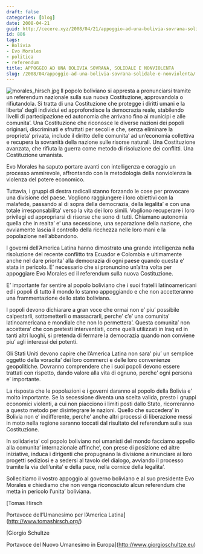 ```yaml
---
draft: false
categories: [blog]
date: 2008-04-21
guid: http://cecere.xyz/2008/04/21/appoggio-ad-una-bolivia-sovrana-solidale-e-nonviolenta/
id: 886
tags:
- Bolivia
- Evo Morales
- politica
- referendum
title: APPOGGIO AD UNA BOLIVIA SOVRANA, SOLIDALE E NONVIOLENTA
slug: /2008/04/appoggio-ad-una-bolivia-sovrana-solidale-e-nonviolenta/
---
```


[<img src='http://cecere.xyz/wp-content/uploads/sites/3/2008/04/morales_hirsch.thumbnail.jpg' alt='morales_hirsch.jpg' align="left" />](http://cecere.xyz/wp-content/uploads/sites/3/2008/04/morales_hirsch.jpg "morales_hirsch.jpg")Il popolo boliviano si appresta a pronunciarsi tramite un referendum nazionale sulla sua nuova Costituzione, approvandola o rifiutandola. Si tratta di una Costituzione che protegge i diritti umani e la liberta’ degli individui ed approfondisce la democrazia reale, stabilendo livelli di partecipazione ed autonomia che arrivano fino ai municipi e alle comunita’. Una Costituzione che riconosce le diverse nazioni dei popoli originari, discriminati e sfruttati per secoli e che, senza eliminare la proprieta’ privata, include il diritto delle comunita’ ad un’economia collettiva e recupera la sovranità della nazione sulle risorse naturali. Una Costituzione avanzata, che rifiuta la guerra come metodo di risoluzione dei conflitti. Una Costituzione umanista.
  
Evo Morales ha saputo portare avanti con intelligenza e coraggio un processo ammirevole, affrontando con la metodologia della nonviolenza la violenza del potere economico.
  
Tuttavia, i gruppi di destra radicali stanno forzando le cose per provocare una divisione del paese. Vogliono raggiungere i loro obiettivi con la malafede, passando al di sopra della democrazia, della legalita’ e con una totale irresponsabilita’ verso la vita dei loro simili. Vogliono recuperare i loro privilegi ed appropriarsi di risorse che sono di tutti. Chiamano autonomia quella che in realta’ e’ una secessione, una separazione della nazione, che ovviamente lascia il controllo della ricchezza nelle loro mani e la popolazione nell’abbandono.
  
I governi dell’America Latina hanno dimostrato una grande intelligenza nella risoluzione del recente conflitto tra Ecuador e Colombia e ultimamente anche nel dare priorita’ alla democrazia di ogni paese quando questa e’ stata in pericolo. E’ necessario che si pronuncino un’altra volta per appoggiare Evo Morales ed il referendum sulla nuova Costituzione.
  
E’ importante far sentire al popolo boliviano che i suoi fratelli latinoamericani ed i popoli di tutto il mondo lo stanno appoggiando e che non accetteranno una frammentazione dello stato boliviano.
  
I popoli devono dichiarare a gran voce che ormai non e’ piu’ possibile calpestarli, sottometterli o massacrarli, perche’ c’e’ una comunita’ latinoamericana e mondiale che non lo permettera’. Questa comunita’ non accettera’ che con pretesti interventisti, come quelli utilizzati in Iraq ed in tanti altri luoghi, si pretenda di fermare la democrazia quando non conviene piu’ agli interessi dei potenti.
  
Gli Stati Uniti devono capire che l’America Latina non sara’ piu’ un semplice oggetto della voracita’ dei loro commerci e delle loro convenienze geopolitiche. Dovranno comprendere che i suoi popoli devono essere trattati con rispetto, dando valore alla vita di ognuno, perche’ ogni persona e’ importante.
  
La risposta che le popolazioni e i governi daranno al popolo della Bolivia e’ molto importante. Se la secessione diventa una scelta valida, presto i gruppi economici violenti, a cui non piacciono i limiti posti dallo Stato, ricorreranno a questo metodo per disintegrare le nazioni. Quello che succedera’ in Bolivia non e’ indifferente, perche’ anche altri processi di liberazione messi in moto nella regione saranno toccati dal risultato del referendum sulla sua Costituzione.
  
In solidarieta’ col popolo boliviano noi umanisti del mondo facciamo appello alla comunita’ internazionale affinche’, con prese di posizione ed altre iniziative, induca i dirigenti che propugnano la divisione a rinunciare ai loro progetti sediziosi e a sedersi al tavolo del dialogo, avviando il processo tramite la via dell’unita’ e della pace, nella cornice della legalita’.
  
Sollecitiamo il vostro appoggio al governo boliviano e al suo presidente Evo Morales e chiediamo che non venga riconosciuto alcun referendum che metta in pericolo l’unita’ boliviana.

[Tomas Hirsch
  
Portavoce dell’Umanesimo per l’America Latina](http://www.tomashirsch.org/)

[Giorgio Schultze
  
Portavoce del Nuovo Umanesimo in Europa](http://www.giorgioschultze.eu)